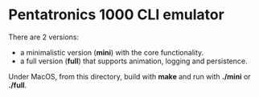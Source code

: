 # Pentatronics 1000 CLI emulator

There are 2 versions:
- a minimalistic version (**mini**) with the core functionality.
- a full version (**full**) that supports animation, logging and persistence.

Under MacOS, from this directory, build with **make** and run with **./mini** or **./full**.

